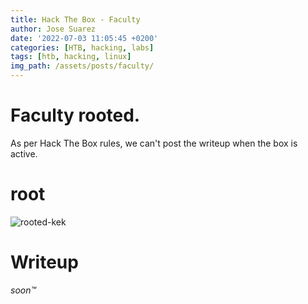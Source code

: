 ```yaml
---
title: Hack The Box - Faculty
author: Jose Suarez
date: '2022-07-03 11:05:45 +0200'
categories: [HTB, hacking, labs]
tags: [htb, hacking, linux]
img_path: /assets/posts/faculty/
---
```


# Faculty rooted.

As per Hack The Box rules, we can't post the writeup when the box is active.

# root
![rooted-kek](pwn.png)

# Writeup
_soon™_